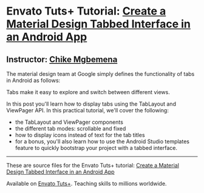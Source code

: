 # Envato Tuts+ Tutorial: [Create a Material Design Tabbed Interface in an Android App][published url]
## Instructor: [Chike Mgbemena][instructor url]


The material design team at Google simply defines the functionality of tabs in Android as follows:

Tabs make it easy to explore and switch between different views.

In this post you'll learn how to display tabs using the TabLayout and ViewPager API. In this practical tutorial, we'll cover the following:

- the TabLayout and ViewPager components 
- the different tab modes: scrollable and fixed
- how to display icons instead of text for the tab titles
- for a bonus, you'll also learn how to use the Android Studio templates feature to quickly bootstrap your project with a tabbed interface. 



------

These are source files for the Envato Tuts+ tutorial: [Create a Material Design Tabbed Interface in an Android App][published url]

Available on [Envato Tuts+](https://tutsplus.com). Teaching skills to millions worldwide.

[published url]: http://code.tutsplus.com/tutorials/create-a-material-design-tabbed-interface-in-an-android-app--cms-30120
[instructor url]: https://tutsplus.com/authors/chike-mgbemena
